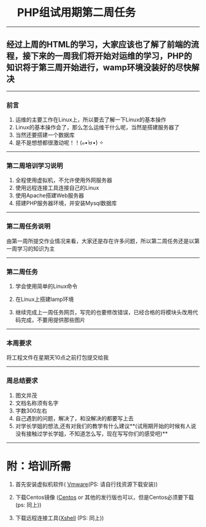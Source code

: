 # 　PHP组试用期第二周任务

---

## 经过上周的HTML的学习，大家应该也了解了前端的流程，接下来的一周我们将开始对运维的学习，PHP的知识将于第三周开始进行，wamp环境没装好的尽快解决

---

### 前言

1. 运维的主要工作在Linux上，所以要去了解一下Linux的基本操作
2. Linux的基本操作会了，那么怎么运维干什么呢，当然是搭建服务器了
3. 当然还要搭建一个数据库
4. 是不是想想都很激动呢！！(๑•̀ㅂ•́) ✧

---

### 第二周培训学习说明

1. 全程使用虚拟机，不允许使用外网服务器
2. 使用远程连接工具连接自己的Linux
3. 使用Apache搭建Web服务器
4. 搭建PHP服务器环境，并安装Mysql数据库

---

### 第二周任务说明

由第一周所提交作业情况来看，大家还是存在许多问题，所以第二周任务还是以第一周学习的知识为主


---
### 第二周任务

1. 学会使用简单的Linux命令

2. 在Linux上搭建lamp环境

3. 继续完成上一周任务网页，写完的也要修改错误，已经合格的将模块头改用代码完成，不要用提供那些图片

---

### 本周要求

将工程文件在星期天10点之前打包提交给我

---

### 周总结要求

1. 图文并茂
2. 文档名称须有名字
3. 字数300左右
4. 自己遇到的问题，解决了，和没解决的都要写上去
5. 对学长学姐的想法,还有对我们的教学有什么建议**(试用期开始的时候有人说没有接触过学长学姐，不知道怎么写，现在写写你们的感受吧)**

---

# 附：培训所需

1. 首先安装虚拟机软件(  [Vmware](http://big1.wy119.com/vmwareworkstation_10_lite_chs.zip)(PS: 请自行找资源下载安装))

2. 下载Centos镜像 ([Centos](https://mirrors.tuna.tsinghua.edu.cn/centos/) or 其他的发行版也可以，但是Centos必须要下载 (ps: 同上))

3. 下载远程连接工具([Xshell](http://dx1.pc0359.cn/soft/x/xshell5ds.rar) (PS: 同上))

